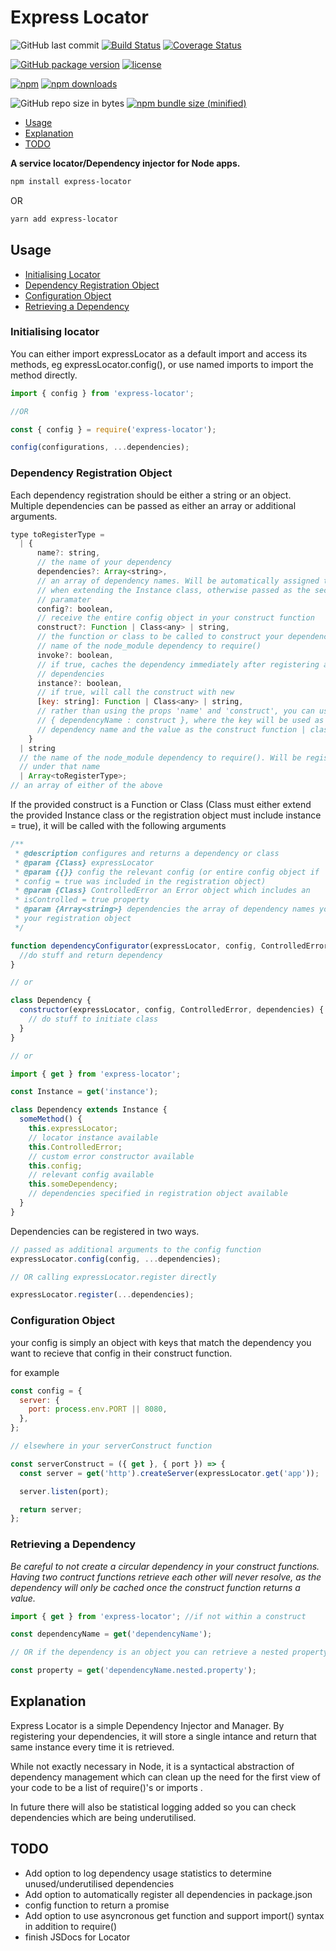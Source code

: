 # Express Locator

![GitHub last commit](https://img.shields.io/github/last-commit/rabidpug/express-locator.svg)
[![Build Status](https://ci.jcuneo.com/job/express-locator/job/master/badge/icon)](https://ci.jcuneo.com/job/express-locator/job/master/)
[![Coverage Status](https://coveralls.io/repos/github/rabidpug/express-locator/badge.svg)](https://coveralls.io/github/rabidpug/express-locator)

[![GitHub package version](https://img.shields.io/github/package-json/v/rabidpug/express-locator.svg)](https://github.com/rabidpug/express-locator/blob/master/CHANGELOG.md)
[![license](https://img.shields.io/github/license/mashape/apistatus.svg)](https://github.com/rabidpug/express-locator/blob/master/LICENSE)

[![npm](https://img.shields.io/npm/v/express-locator/latest.svg)](https://www.npmjs.com/package/express-locator)
[![npm downloads](https://img.shields.io/npm/dw/express-locator.svg)](https://www.npmjs.com/package/express-locator)

![GitHub repo size in bytes](https://img.shields.io/github/repo-size/badges/shields.svg)
[![npm bundle size (minified)](https://img.shields.io/bundlephobia/min/express-locator.svg)](https://www.npmjs.com/package/express-locator)

- [Usage](#usage)
- [Explanation](#explanation)
- [TODO](#todo)

**A service locator/Dependency injector for Node apps.**

```bash
npm install express-locator
```

OR

```bash
yarn add express-locator
```

## Usage

- [Initialising Locator](#initialising-locator)
- [Dependency Registration Object](#dependency-registration-object)
- [Configuration Object](#configuration-object)
- [Retrieving a Dependency](#retrieving-a-dependency)

### Initialising locator

You can either import expressLocator as a default import and access its methods, eg expressLocator.config(), or use named imports to import the method directly.

```javascript
import { config } from 'express-locator';

//OR

const { config } = require('express-locator');

config(configurations, ...dependencies);
```

### Dependency Registration Object

Each dependency registration should be either a string or an object. Multiple dependencies can be passed as either an array or additional arguments.

```javascript
type toRegisterType =
  | {
      name?: string,
      // the name of your dependency
      dependencies?: Array<string>,
      // an array of dependency names. Will be automatically assigned to 'this'
      // when extending the Instance class, otherwise passed as the second
      // paramater
      config?: boolean,
      // receive the entire config object in your construct function
      construct?: Function | Class<any> | string,
      // the function or class to be called to construct your dependency, or the
      // name of the node_module dependency to require()
      invoke?: boolean,
      // if true, caches the dependency immediately after registering all passed
      // dependencies
      instance?: boolean,
      // if true, will call the construct with new
      [key: string]: Function | Class<any> | string,
      // rather than using the props 'name' and 'construct', you can use
      // { dependencyName : construct }, where the key will be used as the
      // dependency name and the value as the construct function | class | string
    }
  | string
  // the name of the node_module dependency to require(). Will be registered
  // under that name
  | Array<toRegisterType>;
// an array of either of the above
```

If the provided construct is a Function or Class (Class must either extend the provided Instance class or the registration object must include instance = true), it will be called with the following arguments

```javascript
/**
 * @description configures and returns a dependency or class
 * @param {Class} expressLocator
 * @param {{}} config the relevant config (or entire config object if
 * config = true was included in the registration object)
 * @param {Class} ControlledError an Error object which includes an
 * isControlled = true property
 * @param {Array<string>} dependencies the array of dependency names you provided in
 * your registration object
 */

function dependencyConfigurator(expressLocator, config, ControlledError, dependencies) {
  //do stuff and return dependency
}

// or

class Dependency {
  constructor(expressLocator, config, ControlledError, dependencies) {
    // do stuff to initiate class
  }
}

// or

import { get } from 'express-locator';

const Instance = get('instance');

class Dependency extends Instance {
  someMethod() {
    this.expressLocator;
    // locator instance available
    this.ControlledError;
    // custom error constructor available
    this.config;
    // relevant config available
    this.someDependency;
    // dependencies specified in registration object available
  }
}
```

Dependencies can be registered in two ways.

```javascript
// passed as additional arguments to the config function
expressLocator.config(config, ...dependencies);

// OR calling expressLocator.register directly

expressLocator.register(...dependencies);
```

### Configuration Object

your config is simply an object with keys that match the dependency you want to recieve that config in their construct function.

for example

```javascript
const config = {
  server: {
    port: process.env.PORT || 8080,
  },
};

// elsewhere in your serverConstruct function

const serverConstruct = ({ get }, { port }) => {
  const server = get('http').createServer(expressLocator.get('app'));

  server.listen(port);

  return server;
};
```

### Retrieving a Dependency

_Be careful to not create a circular dependency in your construct functions. Having two contruct functions retrieve each other will never resolve, as the dependency will only be cached once the construct function returns a value._

```javascript
import { get } from 'express-locator'; //if not within a construct

const dependencyName = get('dependencyName');

// OR if the dependency is an object you can retrieve a nested property

const property = get('dependencyName.nested.property');
```

## Explanation

Express Locator is a simple Dependency Injector and Manager. By registering your dependencies, it will store a single intance and return that same instance every time it is retrieved.

While not exactly necessary in Node, it is a syntactical abstraction of dependency management which can clean up the need for the first view of your code to be a list of require()'s or imports
.

In future there will also be statistical logging added so you can check dependencies which are being underutilised.

## TODO

- Add option to log dependency usage statistics to determine unused/underutilised dependencies
- Add option to automatically register all dependencies in package.json
- config function to return a promise
- Add option to use asyncronous get function and support import() syntax in addition to require()
- finish JSDocs for Locator
